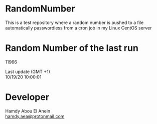 # RandomNumber    
This is a test repository where a random number is pushed to a file automatically passwordless from a cron job in my Linux CentOS server    
# Random Number of the last run   
11966
      
Last update (GMT +1)    
10/19/20 10:00:01
# Developer    
Hamdy Abou El Anein   
hamdy.aea@protonmail.com
